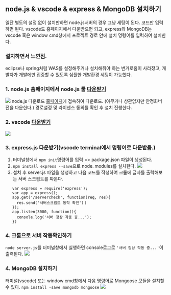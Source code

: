 ## node.js & vscode & express  & MongoDB 설치하기
일단 별도의 설정 없이 설치만하면 node.js서버의 경우 그냥 세팅이 된다. 코드만 입력하면 된다. vscode도 홈페이지에서 다운받으면 되고, express와 MongoDB는 vscode 혹은 window cmd창에서 프로젝트 경로 안에 설치 명령어를 입력하여 설치한다.

### 설치하면서 느낀점.
eclipse나 spring처럼 WAS를 설정해주거나 설치해줘야 하는 번거로움이 사라졌고, 개발자가 개발에만 집중할 수 있도록 심플한 개발환경 세팅이 가능했다.


### 1. node.js 홈페이지에서 node.js 툴 [다운받기](https://nodejs.org/en/)
![](https://user-images.githubusercontent.com/42515875/61799507-34f6d680-ae66-11e9-9248-5efa2fcfa501.png)
node.js 다운로드 [홈페이지](https://nodejs.org/en/)에 접속하여 다운로드. (아무거나 상관없지만 안정화버전을 다운한다.)
경로설정 및 라이센스 동의를 확인 후 설치 진행한다.

### 2. vscode [다운받기](https://code.visualstudio.com/)
![](https://user-images.githubusercontent.com/42515875/61799774-aa62a700-ae66-11e9-87ae-0ef994b73494.png)

### 3. express.js 다운받기(vscode terminal에서 명령어로 다운받음.)
  1) 터미널창에서 ```npm init```명령어를 입력 => package.json 파일이 생성된다.
  2) ```npm install express --save```으로 node_modules를 설치한다.
  ![](https://user-images.githubusercontent.com/42515875/61801620-0b3fae80-ae6a-11e9-9966-02697e290086.png)
  3) 설치 후 server.js 파일을 생성하고 다음 코드를 작성하여 크롬에 글자를 출력해보는 서버 스크릡트를 짜본다.
    
 ``` 
    var express = require('express');
    var app = express();
    app.get('/servercheck', function(req, res){
      res.send('서버스크립트 동작 확인')ㅣ
    });
    app.listen(3000, function(){
      console.log('서버 정상 작동 중...');
    })   
 ```

### 4. 크롬으로 서버 작동확인하기
```node server.js```를 터미널창에서 실행하면 console로그로 ```'서버 정상 작동 중...'```이 출력된다.
![](https://user-images.githubusercontent.com/42515875/61801622-0bd84500-ae6a-11e9-9ff5-98e2e34c80b6.png)


### 4. MongoDB 설치하기
터미널(vscode) 또는 window cmd창에서 다음 명령어로 Mongoose 모듈을 설치할 수 있다.
```npm install -save mongodb mongoose```
![](https://user-images.githubusercontent.com/42515875/61801619-0b3fae80-ae6a-11e9-95f0-2c66c2579af1.png)



